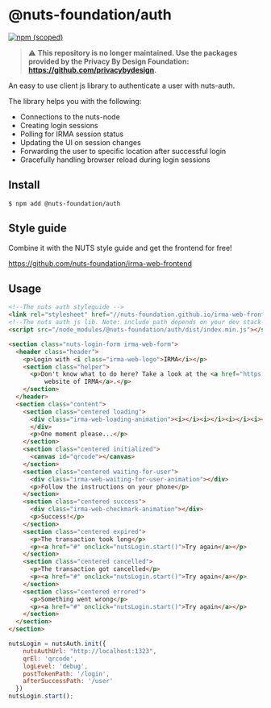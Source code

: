 # @nuts-foundation/auth

[![npm (scoped)](https://img.shields.io/npm/v/@nuts-foundation/auth)](https://www.npmjs.com/package/@nuts-foundation/auth)

> :warning: **This repository is no longer maintained. Use the packages provided by the Privacy By Design Foundation: https://github.com/privacybydesign.**

An easy to use client js library to authenticate a user with nuts-auth.

The library helps you with the following:

* Connections to the nuts-node
* Creating login sessions
* Polling for IRMA session status
* Updating the UI on session changes
* Forwarding the user to specific location after successful login
* Gracefully handling browser reload during login sessions

## Install

```
$ npm add @nuts-foundation/auth
```

## Style guide

Combine it with the NUTS style guide and get the frontend for free!

https://github.com/nuts-foundation/irma-web-frontend

## Usage

```html
<!--The nuts auth styleguide -->
<link rel="stylesheet" href="//nuts-foundation.github.io/irma-web-frontend/application.css" />
<!--The nuts auth js lib. Note: include path depends on your dev stack-->
<script src="/node_modules/@nuts-foundation/auth/dist/index.min.js"></script>

<section class="nuts-login-form irma-web-form">
  <header class="header">
    <p>Login with <i class="irma-web-logo">IRMA</i></p>
    <section class="helper">
      <p>Don't know what to do here? Take a look at the <a href="https://privacybydesign.foundation/irma-begin/">de
          website of IRMA</a>.</p>
    </section>
  </header>
  <section class="content">
    <section class="centered loading">
      <div class="irma-web-loading-animation"><i></i><i></i><i></i><i></i><i></i><i></i><i></i><i></i><i></i>
      </div>
      <p>One moment please...</p>
    </section>
    <section class="centered initialized">
      <canvas id="qrcode"></canvas>
    </section>
    <section class="centered waiting-for-user">
      <div class="irma-web-waiting-for-user-animation"></div>
      <p>Follow the instructions on your phone</p>
    </section>
    <section class="centered success">
      <div class="irma-web-checkmark-animation"></div>
      <p>Success!</p>
    </section>
    <section class="centered expired">
      <p>The transaction took long</p>
      <p><a href="#" onclick="nutsLogin.start()">Try again</a></p>
    </section>
    <section class="centered cancelled">
      <p>The transaction got cancelled</p>
      <p><a href="#" onclick="nutsLogin.start()">Try again</a></p>
    </section>
    <section class="centered errored">
      <p>Something went wrong</p>
      <p><a href="#" onclick="nutsLogin.start()">Try again</a></p>
    </section>
  </section>
</section>
```

```js
nutsLogin = nutsAuth.init({
    nutsAuthUrl: "http://localhost:1323",
    qrEl: 'qrcode',
    logLevel: 'debug',
    postTokenPath: '/login',
    afterSuccessPath: '/user'
  })
nutsLogin.start();
````
